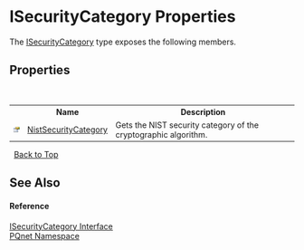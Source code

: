 # ISecurityCategory Properties
 

The <a href="abe88149-932f-b729-07ad-e7f2ece7b8e1">ISecurityCategory</a> type exposes the following members.


## Properties
&nbsp;<table><tr><th></th><th>Name</th><th>Description</th></tr><tr><td>![Public property](media/pubproperty.gif "Public property")</td><td><a href="c42420a7-876a-6c07-2536-ae655cacf988">NistSecurityCategory</a></td><td>
Gets the NIST security category of the cryptographic algorithm.</td></tr></table>&nbsp;
<a href="#isecuritycategory-properties">Back to Top</a>

## See Also


#### Reference
<a href="abe88149-932f-b729-07ad-e7f2ece7b8e1">ISecurityCategory Interface</a><br /><a href="fc4f881f-e121-9cf0-ed49-65bf6b5a005d">PQnet Namespace</a><br />